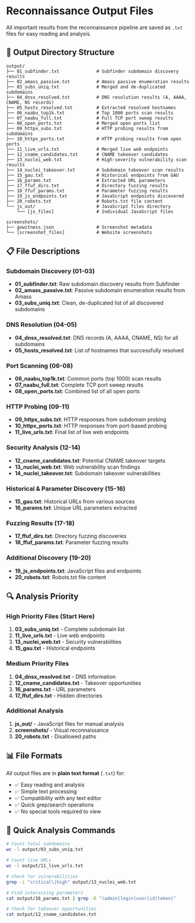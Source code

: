 # Reconnaissance Output Files

All important results from the reconnaissance pipeline are saved as `.txt` files for easy reading and analysis.

## 📁 Output Directory Structure

```
output/
├── 01_subfinder.txt              # Subfinder subdomain discovery results
├── 02_amass_passive.txt          # Amass passive enumeration results
├── 03_subs_uniq.txt              # Merged and de-duplicated subdomains
├── 04_dnsx_resolved.txt          # DNS resolution results (A, AAAA, CNAME, NS records)
├── 05_hosts_resolved.txt         # Extracted resolved hostnames
├── 06_naabu_top1k.txt            # Top 1000 ports scan results
├── 07_naabu_full.txt             # Full TCP port sweep results
├── 08_open_ports.txt             # Merged open ports list
├── 09_httpx_subs.txt             # HTTP probing results from subdomains
├── 10_httpx_ports.txt            # HTTP probing results from open ports
├── 11_live_urls.txt              # Merged live web endpoints
├── 12_cname_candidates.txt       # CNAME takeover candidates
├── 13_nuclei_web.txt             # High-severity vulnerability scan results
├── 14_nuclei_takeover.txt        # Subdomain takeover scan results
├── 15_gau.txt                    # Historical endpoints from GAU
├── 16_params.txt                 # Extracted URL parameters
├── 17_ffuf_dirs.txt              # Directory fuzzing results
├── 18_ffuf_params.txt            # Parameter fuzzing results
├── 19_js_endpoints.txt           # JavaScript endpoints discovered
├── 20_robots.txt                 # Robots.txt file content
└── js_out/                       # JavaScript files directory
    └── [js_files]                # Individual JavaScript files

screenshots/
├── gowitness.json                # Screenshot metadata
└── [screenshot_files]            # Website screenshots
```

## 📋 File Descriptions

### Subdomain Discovery (01-03)
- **01_subfinder.txt**: Raw subdomain discovery results from Subfinder
- **02_amass_passive.txt**: Passive subdomain enumeration results from Amass
- **03_subs_uniq.txt**: Clean, de-duplicated list of all discovered subdomains

### DNS Resolution (04-05)
- **04_dnsx_resolved.txt**: DNS records (A, AAAA, CNAME, NS) for all subdomains
- **05_hosts_resolved.txt**: List of hostnames that successfully resolved

### Port Scanning (06-08)
- **06_naabu_top1k.txt**: Common ports (top 1000) scan results
- **07_naabu_full.txt**: Complete TCP port sweep results
- **08_open_ports.txt**: Combined list of all open ports

### HTTP Probing (09-11)
- **09_httpx_subs.txt**: HTTP responses from subdomain probing
- **10_httpx_ports.txt**: HTTP responses from port-based probing
- **11_live_urls.txt**: Final list of live web endpoints

### Security Analysis (12-14)
- **12_cname_candidates.txt**: Potential CNAME takeover targets
- **13_nuclei_web.txt**: Web vulnerability scan findings
- **14_nuclei_takeover.txt**: Subdomain takeover vulnerabilities

### Historical & Parameter Discovery (15-16)
- **15_gau.txt**: Historical URLs from various sources
- **16_params.txt**: Unique URL parameters extracted

### Fuzzing Results (17-18)
- **17_ffuf_dirs.txt**: Directory fuzzing discoveries
- **18_ffuf_params.txt**: Parameter fuzzing results

### Additional Discovery (19-20)
- **19_js_endpoints.txt**: JavaScript files and endpoints
- **20_robots.txt**: Robots.txt file content

## 🔍 Analysis Priority

### High Priority Files (Start Here)
1. **03_subs_uniq.txt** - Complete subdomain list
2. **11_live_urls.txt** - Live web endpoints
3. **13_nuclei_web.txt** - Security vulnerabilities
4. **15_gau.txt** - Historical endpoints

### Medium Priority Files
1. **04_dnsx_resolved.txt** - DNS information
2. **12_cname_candidates.txt** - Takeover opportunities
3. **16_params.txt** - URL parameters
4. **17_ffuf_dirs.txt** - Hidden directories

### Additional Analysis
1. **js_out/** - JavaScript files for manual analysis
2. **screenshots/** - Visual reconnaissance
3. **20_robots.txt** - Disallowed paths

## 📊 File Formats

All output files are in **plain text format** (`.txt`) for:
- ✅ Easy reading and analysis
- ✅ Simple text processing
- ✅ Compatibility with any text editor
- ✅ Quick grep/search operations
- ✅ No special tools required to view

## 🚀 Quick Analysis Commands

```bash
# Count total subdomains
wc -l output/03_subs_uniq.txt

# Count live URLs
wc -l output/11_live_urls.txt

# Check for vulnerabilities
grep -i "critical\|high" output/13_nuclei_web.txt

# Find interesting parameters
cat output/16_params.txt | grep -E "(admin|login|user|id|token)"

# Check for takeover opportunities
cat output/12_cname_candidates.txt
```

